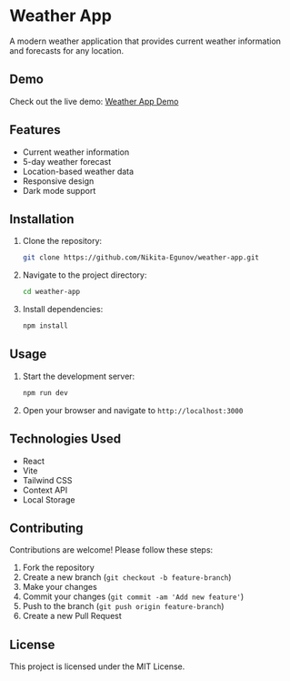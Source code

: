 # Weather App

A modern weather application that provides current weather information and forecasts for any location.

## Demo

Check out the live demo: [Weather App Demo](https://nikita-egunov.github.io/weather-app/)

## Features

- Current weather information
- 5-day weather forecast
- Location-based weather data
- Responsive design
- Dark mode support

## Installation

1. Clone the repository:
   ```bash
   git clone https://github.com/Nikita-Egunov/weather-app.git
   ```

2. Navigate to the project directory:
   ```bash
   cd weather-app
   ```

3. Install dependencies:
   ```bash
   npm install
   ```

## Usage

1. Start the development server:
   ```bash
   npm run dev
   ```

2. Open your browser and navigate to `http://localhost:3000`

## Technologies Used

- React
- Vite
- Tailwind CSS
- Context API
- Local Storage

## Contributing

Contributions are welcome! Please follow these steps:

1. Fork the repository
2. Create a new branch (`git checkout -b feature-branch`)
3. Make your changes
4. Commit your changes (`git commit -am 'Add new feature'`)
5. Push to the branch (`git push origin feature-branch`)
6. Create a new Pull Request

## License

This project is licensed under the MIT License.
